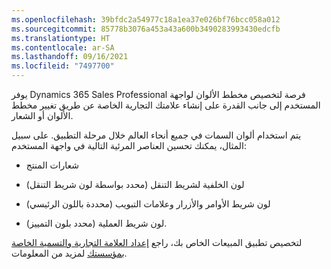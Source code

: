 ```yaml
---
ms.openlocfilehash: 39bfdc2a54977c18a1ea37e026bf76bcc058a012
ms.sourcegitcommit: 85778b3076a453a43a600b3490283993430edcfb
ms.translationtype: HT
ms.contentlocale: ar-SA
ms.lasthandoff: 09/16/2021
ms.locfileid: "7497700"
---
```

يوفر Dynamics 365 Sales Professional فرصة لتخصيص مخطط الألوان لواجهة المستخدم إلى جانب القدرة على إنشاء علامتك التجارية الخاصة عن طريق تغيير مخطط الألوان أو الشعار.

يتم استخدام ألوان السمات في جميع أنحاء العالم خلال مرحلة التطبيق. على سبيل المثال، يمكنك تحسين العناصر المرئية التالية في واجهة المستخدم:

- شعارات المنتج

- لون الخلفية لشريط التنقل (محدد بواسطة لون شريط التنقل)

- لون شريط الأوامر والأزرار وعلامات التبويب (محددة باللون الرئيسي)

- لون شريط العملية (محدد بلون التمييز).

لتخصيص تطبيق المبيعات الخاص بك، راجع [إعداد العلامة التجارية والتسمية الخاصة بمؤسستك](/dynamics365/customer-engagement/sales-professional/change-color-scheme-logo) لمزيد من المعلومات. 
